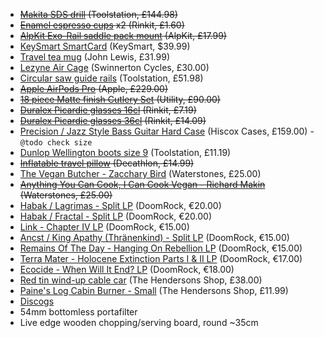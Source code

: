 - ~~[Makita SDS drill](https://www.toolstation.com/makita-3-function-800w-sds-rotary-hammer-drill/p20464) (Toolstation, £144.98)~~
- ~~[Enamel espresso cups](https://www.rinkit.com/products/130ml-white-enamel-espresso-cup-by-argon-tableware?variant=45183874760891) x2 (Rinkit, £1.60)~~
- ~~[AlpKit Exo-Rail saddle pack mount](https://alpkit.com/products/exo-rail-seat-pack-mounting-system) (AlpKit, £17.99)~~
- [KeySmart SmartCard](https://www.getkeysmart.com/products/keysmart-smartcard) (KeySmart, $39.99)
- [Travel tea mug](https://www.johnlewis.com/stanley-aerolight-transit-leak-proof-travel-mug-350ml/black/p110979714) (John Lewis, £31.99)
- [Lezyne Air Cage](https://www.swinnertoncycles.co.uk/lezyne-bottle-cage-matrix-air-cage-p129206/s375774) (Swinnerton Cycles, £30.00)
- [Circular saw guide rails](https://www.toolstation.com/evolution-circular-saw-track-rail/p15722) (Toolstation, £51.98)
- ~~[Apple AirPods Pro](https://www.apple.com/uk/airpods-pro/) (Apple, £229.00)~~
- ~~[18 piece Matte finish Cutlery Set](https://utilitygreatbritain.co.uk/products/matt-finish-cutlery) (Utility, £90.00)~~
- ~~[Duralex Picardie glasses 16cl](https://www.rinkit.com/products/duralex-picardie-traditional-tumbler-glasses-130ml-set-of-6) (Rinkit, £7.19)~~
- ~~[Duralex Picardie glasses 36cl](https://www.rinkit.com/collections/duralex-picardie-range/products/duralex-picardie-traditional-tumbler-glasses-360ml-set-of-6) (Rinkit, £14.09)~~
- [Precision / Jazz Style Bass Guitar Hard Case](https://hiscoxcases.com/products/precision-jazz-standard-bass-guitar-hard-case-pro-ii-spec) (Hiscox Cases, £159.00) - `@todo check size`
- [Dunlop Wellington boots size 9](https://www.toolstation.com/dunlop-protomaster-safety-wellington-boots/p66093) (Toolstation, £11.19)
- ~~[Inflatable travel pillow](https://www.decathlon.co.uk/p/inflatable-trekking-pillow-mt500/_/R-p-343604) (Decathlon, £14.99)~~
- [The Vegan Butcher - Zacchary Bird](https://www.waterstones.com/book/the-vegan-butcher/zacchary-bird/9781922754097) (Waterstones, £25.00)
- ~~[Anything You Can Cook, I Can Cook Vegan - Richard Makin ](https://www.waterstones.com/book/anything-you-can-cook-i-can-cook-vegan/richard-makin/9781526638410) (Waterstones, £25.00)~~
- [Habak / Lagrimas - Split LP](https://doomrock.com/music/lp/1538/habak/lagrimas-split-lp-2.-versions) (DoomRock, €20.00)
- [Habak / Fractal - Split LP](https://doomrock.com/music/lp/1531/habak/fractal-split-lp) (DoomRock, €20.00)
- [Link - Chapter IV LP](https://doomrock.com/music/lp/652/link-chapter-iv-lp) (DoomRock, €15.00)
- [Ancst / King Apathy (Thränenkind) - Split LP](https://doomrock.com/music/lp/505/ancst/king-apathy-thraenenkind-split-lp-5.-versions) (DoomRock, €15.00)
- [Remains Of The Day - Hanging On Rebellion LP](https://doomrock.com/music/lp/934/remains-of-the-day-hanging-on-rebellion-lp-2.-versions) (DoomRock, €15.00)
- [Terra Mater - Holocene Extinction Parts I & II LP](https://doomrock.com/music/lp/1124/terra-mater-holocene-extinction-parts-i-ii-lp) (DoomRock, €17.00)
- [Ecocide - When Will It End? LP](https://doomrock.com/tofu-carnage-records/1185/ecocide-when-will-it-end-lp) (DoomRock, €18.00)
- [Red tin wind-up cable car](https://thehendersonsshop.co.uk/products/red-tin-toy-cable-car) (The Hendersons Shop, £38.00)
- [Paine's Log Cabin Burner - Small](https://thehendersonsshop.co.uk/products/copy-of-paines-log-cabin-burner-small) (The Hendersons Shop, £11.99)
- [Discogs](https://www.discogs.com/wantlist?user=161)
- 54mm bottomless portafilter
- Live edge wooden chopping/serving board, round ~35cm
